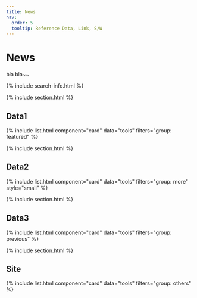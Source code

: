 ```yaml
---
title: News
nav:
  order: 5
  tooltip: Reference Data, Link, S/W
---
```


# <i class="fas fa-tools"></i> News

bla bla~~


{% include search-info.html %}

{% include section.html %}

## Data1

{% include list.html component="card" data="tools" filters="group: featured" %}

{% include section.html %}

## Data2

{% include list.html component="card" data="tools" filters="group: more" style="small" %}

{% include section.html %}

## Data3

{% include list.html component="card" data="tools" filters="group: previous" %}

{% include section.html %}

## Site

{% include list.html component="card" data="tools" filters="group: others" %}